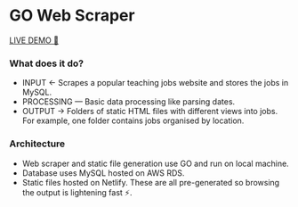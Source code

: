 # GO Web Scraper
[LIVE DEMO 🔗](https://some.com/)

### What does it do?

- INPUT ← Scrapes a popular teaching jobs website and stores the jobs in MySQL.
- PROCESSING — Basic data processing like parsing dates.
- OUTPUT → Folders of static HTML files with different views into jobs. For example, one folder contains jobs organised by location.

### Architecture

- Web scraper and static file generation use GO and run on local machine.
- Database uses MySQL hosted on AWS RDS.
- Static files hosted on Netlify. These are all pre-generated so browsing the output is lightening fast ⚡️.
